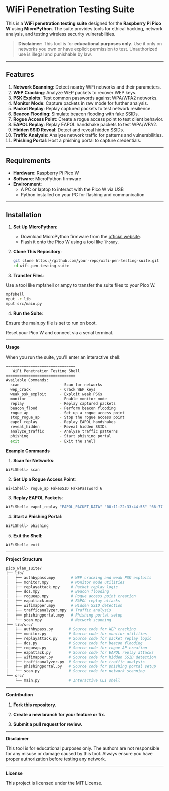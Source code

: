 # WiFi Penetration Testing Suite

This is a **WiFi penetration testing suite** designed for the **Raspberry Pi Pico W** using **MicroPython**. The suite provides tools for ethical hacking, network analysis, and testing wireless security vulnerabilities. 

> **Disclaimer:** This tool is for **educational purposes only**. Use it only on networks you own or have explicit permission to test. Unauthorized use is illegal and punishable by law.

---

## Features

1. **Network Scanning**: Detect nearby WiFi networks and their parameters.
2. **WEP Cracking**: Analyze WEP packets to recover WEP keys.
3. **PSK Exploits**: Test common passwords against WPA/WPA2 networks.
4. **Monitor Mode**: Capture packets in raw mode for further analysis.
5. **Packet Replay**: Replay captured packets to test network resilience.
6. **Beacon Flooding**: Simulate beacon flooding with fake SSIDs.
7. **Rogue Access Point**: Create a rogue access point to test client behavior.
8. **EAPOL Replay**: Replay EAPOL handshake packets to test WPA/WPA2.
9. **Hidden SSID Reveal**: Detect and reveal hidden SSIDs.
10. **Traffic Analysis**: Analyze network traffic for patterns and vulnerabilities.
11. **Phishing Portal**: Host a phishing portal to capture credentials.

---

## Requirements

- **Hardware**: Raspberry Pi Pico W
- **Software**: MicroPython firmware
- **Environment**:
  - A PC or laptop to interact with the Pico W via USB
  - Python installed on your PC for flashing and communication

---

## Installation

1. **Set Up MicroPython**:
   - Download MicroPython firmware from the [official website](https://micropython.org/download/rp2-pico-w/).
   - Flash it onto the Pico W using a tool like `Thonny`.

2. **Clone This Repository**:
   ```bash
   git clone https://github.com/your-repo/wifi-pen-testing-suite.git
   cd wifi-pen-testing-suite
   ```
3. **Transfer Files**:

Use a tool like mpfshell or ampy to transfer the suite files to your Pico W.

```bash
mpfshell
mput -r lib
mput src/main.py
```

4. **Run the Suite**:

Ensure the main.py file is set to run on boot.

Reset your Pico W and connect via a serial terminal.




---

**Usage**

When you run the suite, you'll enter an interactive shell:

```bash
===============================
   WiFi Penetration Testing Shell
===============================
Available Commands:
  scan                  - Scan for networks
  wep_crack             - Crack WEP keys
  weak_psk_exploit      - Exploit weak PSKs
  monitor               - Enable monitor mode
  replay                - Replay captured packets
  beacon_flood          - Perform beacon flooding
  rogue_ap              - Set up a rogue access point
  stop_rogue_ap         - Stop the rogue access point
  eapol_replay          - Replay EAPOL handshakes
  reveal_hidden         - Reveal hidden SSIDs
  analyze_traffic       - Analyze traffic patterns
  phishing              - Start phishing portal
  exit                  - Exit the shell
```
**Example Commands**

1. **Scan for Networks**:

```bash
WiFiShell> scan
```

2. **Set Up a Rogue Access Point**:

```bash
WiFiShell> rogue_ap FakeSSID FakePassword 6
```

3. **Replay EAPOL Packets**:

```bash
WiFiShell> eapol_replay "EAPOL_PACKET_DATA" "00:11:22:33:44:55" "66:77:88:99:AA:BB"
```

4. **Start a Phishing Portal**:

```bash
WiFiShell> phishing
```

5. **Exit the Shell**:

```bash
WiFiShell> exit
```



---

**Project Structure**

```bash
pico_wlan_suite/
├── lib/
│   ├── authbypass.mpy       # WEP cracking and weak PSK exploits
│   ├── monitor.mpy          # Monitor mode utilities
│   ├── replayattack.mpy     # Packet replay logic
│   ├── dos.mpy              # Beacon flooding
│   ├── rogueap.mpy          # Rogue access point creation
│   ├── eapattack.mpy        # EAPOL replay attacks
│   ├── wifimapper.mpy       # Hidden SSID detection
│   ├── trafficanalyzer.mpy  # Traffic analysis
│   ├── phishingportal.mpy   # Phishing portal setup
│   └── scan.mpy             # Network scanning
├── lib/src/
│   ├── authbypass.py       # Source code for WEP cracking
│   ├── monitor.py          # Source code for monitor utilities
│   ├── replayattack.py     # Source code for packet replay logic
│   ├── dos.py              # Source code for beacon flooding
│   ├── rogueap.py          # Source code for rogue AP creation
│   ├── eapattack.py        # Source code for EAPOL replay attacks
│   ├── wifimapper.py       # Source code for hidden SSID detection
│   ├── trafficanalyzer.py  # Source code for traffic analysis
│   ├── phishingportal.py   # Source code for phishing portal setup
│   └── scan.py             # Source code for network scanning
└── src/
    └── main.py             # Interactive CLI shell
```

---

**Contribution**

1. **Fork this repository.**


2. **Create a new branch for your feature or fix.**


3. **Submit a pull request for review.**




---

**Disclaimer**

This tool is for educational purposes only. The authors are not responsible for any misuse or damage caused by this tool. Always ensure you have proper authorization before testing any network.


---

**License**

This project is licensed under the MIT License.

